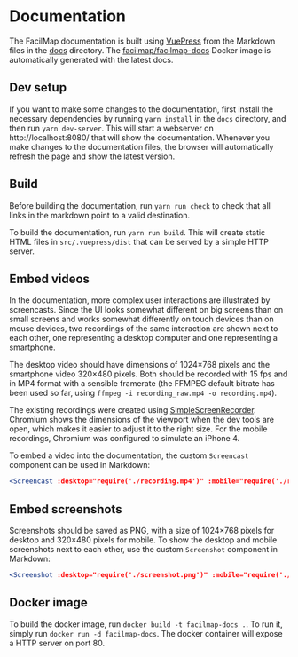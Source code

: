 # Documentation

The FacilMap documentation is built using [VuePress](https://vuepress.vuejs.org/) from the Markdown files in the [docs](https://github.com/FacilMap/facilmap/tree/master/docs) directory. The [facilmap/facilmap-docs](https://hub.docker.com/r/facilmap/facilmap-docs) Docker image is automatically generated with the latest docs.

## Dev setup

If you want to make some changes to the documentation, first install the necessary dependencies by running `yarn install` in the `docs` directory, and then run `yarn dev-server`. This will start a webserver on http://localhost:8080/ that will show the documentation. Whenever you make changes to the documentation files, the browser will automatically refresh the page and show the latest version.

## Build

Before building the documentation, run `yarn run check` to check that all links in the markdown point to a valid destination.

To build the documentation, run `yarn run build`. This will create static HTML files in `src/.vuepress/dist` that can be served by a simple HTTP server.

## Embed videos

In the documentation, more complex user interactions are illustrated by screencasts. Since the UI looks somewhat different on big screens than on small screens and works somewhat differently on touch devices than on mouse devices, two recordings of the same interaction are shown next to each other, one representing a desktop computer and one representing a smartphone.

The desktop video should have dimensions of 1024×768 pixels and the smartphone video 320×480 pixels. Both should be recorded with 15 fps and in MP4 format with a sensible framerate (the FFMPEG default bitrate has been used so far, using `ffmpeg -i recording_raw.mp4 -o recording.mp4`).

The existing recordings were created using [SimpleScreenRecorder](https://www.maartenbaert.be/simplescreenrecorder/). Chromium shows the dimensions of the viewport when the dev tools are open, which makes it easier to adjust it to the right size. For the mobile recordings, Chromium was configured to simulate an iPhone 4.

To embed a video into the documentation, the custom `Screencast` component can be used in Markdown:
```jsx
<Screencast :desktop="require('./recording.mp4')" :mobile="require('./recording-mobile.mp4')"></Screencast>
```

## Embed screenshots

Screenshots should be saved as PNG, with a size of 1024×768 pixels for desktop and 320×480 pixels for mobile. To show the desktop and mobile screenshots next to each other, use the custom `Screenshot` component in Markdown:
```jsx
<Screenshot :desktop="require('./screenshot.png')" :mobile="require('./screenshot-mobile.png')"></Screenshot>
```

## Docker image

To build the docker image, run `docker build -t facilmap-docs .`. To run it, simply run `docker run -d facilmap-docs`. The docker container will expose a HTTP server on port 80.